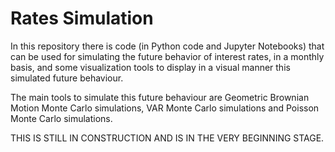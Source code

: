 # Rates Simulation
In this repository there is code (in Python code and Jupyter Notebooks) that
can be used for simulating the future behavior of interest rates, in a monthly
basis, and some visualization tools to display in a visual manner this 
simulated future behaviour.

The main tools to simulate this future behaviour are Geometric Brownian Motion
Monte Carlo simulations, VAR Monte Carlo simulations and Poisson Monte Carlo
simulations. 

THIS IS STILL IN CONSTRUCTION AND IS IN THE VERY BEGINNING STAGE.
